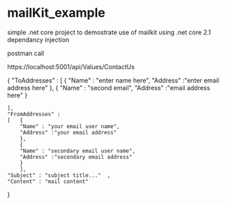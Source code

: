 # mailKit_example
simple .net core project to demostrate use of mailkit using .net core 2.1 dependancy injection


postman call 





https://localhost:5001/api/Values/ContactUs

{
	"ToAddresses" :
	[
		{
		"Name" : "enter  name here",
		"Address" :"enter  email address here"
		},
		{
		"Name" : "second email",
		"Address" :"email address here"
		}
		
		
	],
	"FromAddresses" :
	[	{
		"Name" : "your email user name",
		"Address" :"your email address"
		},
		{
		"Name" : "secondary email user name",
		"Address" :"secondary email address"
		}
		],
	"Subject" : "subject title..."	,
	"Content" : "mail content"
	
	
}
